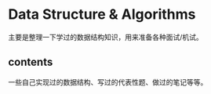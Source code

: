 # Data Structure & Algorithms

主要是整理一下学过的数据结构知识，用来准备各种面试/机试。

## contents

一些自己实现过的数据结构、写过的代表性题、做过的笔记等等。